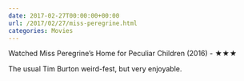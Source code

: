 ```yaml
---
date: 2017-02-27T00:00:00+00:00
url: /2017/02/27/miss-peregrine.html
categories: Movies
---
```

Watched Miss Peregrine’s Home for Peculiar Children (2016) - ★★★

The usual Tim Burton weird-fest, but very enjoyable.


